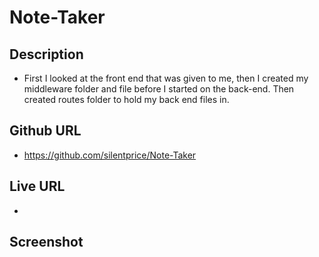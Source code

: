# Note-Taker


## Description
* First I looked at the front end that was given to me, then I created my middleware folder and file before I started on the back-end. Then created routes folder to hold my back end files in. 

## Github URL
* https://github.com/silentprice/Note-Taker 

## Live URL
* 

## Screenshot

